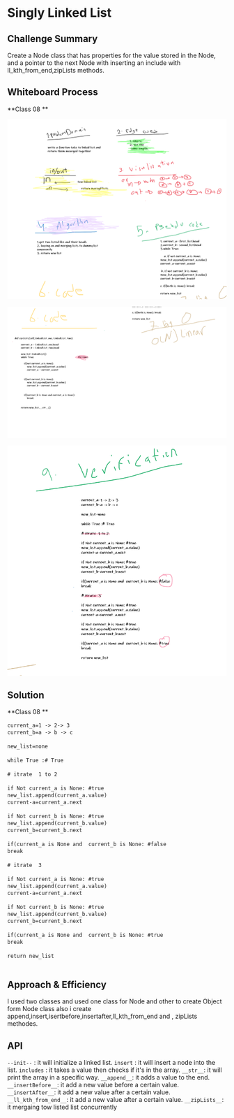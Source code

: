 # Singly Linked List

## Challenge Summary
Create a Node class that has properties for the value stored in the Node, and a pointer to the next Node with inserting an include with ll_kth_from_end,zipLists methods.



## Whiteboard Process

**Class 08 **

![ll-insertions](challenges/ll-insertions1_8.PNG)

![ll-insertions](challenges/ll-insertions2_8.PNG)

![ll-insertions](challenges/ll-insertions3_8.PNG)



## Solution

**Class 08 **
```
current_a=1 -> 2-> 3
current_b=a -> b -> c

new_list=none

while True :# True

# itrate  1 to 2

if Not current_a is None: #true
new_list.append(current_a.value)
current-a=current_a.next

if Not current_b is None: #true
new_list.append(current_b.value)
current_b=current_b.next

if(current_a is None and  current_b is None: #false
break

# itrate  3

if Not current_a is None: #true
new_list.append(current_a.value)
current-a=current_a.next

if Not current_b is None: #true
new_list.append(current_b.value)
current_b=current_b.next

if(current_a is None and  current_b is None: #true
break

return new_list
 
```




## Approach & Efficiency
I used two classes and used one class for Node and other to create Object form Node class also i create append,insert,isertbefore,insertafter,ll_kth_from_end and , zipLists methodes.

## API

`--init--` : it will initialize a linked list.
`insert` : it will insert a node into the list.
`includes` : it takes a value then checks if it's in the array.
`__str__`: it will print the array in a specific way.
`__append__`: it adds a value to the end.
`__insertBefore__`: it add a new value before a certain value.
`__insertAfter__`: it add a new value after a certain value.
`__ll_kth_from_end__`: it add a new value after a certain value.
`__zipLists__`: it mergaing tow listed list concurrently


